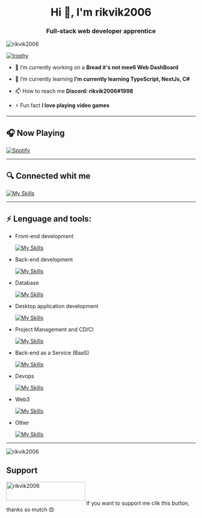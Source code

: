 <h1 align="center">Hi 👋, I'm rikvik2006</h1>
<h3 align="center">Full-stack web developer apprentice</h3>

<p align="left"> <img src="https://komarev.com/ghpvc/?username=rikvik2006&label=Profile%20views&color=0e75b6&style=flat-square" alt="rikvik2006" /> </p>

<!--<p align="left"> <a href="https://github.com/ryo-ma/github-profile-trophy"><img src="https://github-profile-trophy.vercel.app/?username=rikvik2006" alt="rikvik2006" /></a> </p>-->

[![trophy](https://github-profile-trophy.vercel.app/?username=rikvik2006&theme=onedark&title=Stars,Followers,Commit,Joined2020,Repositories)](https://github.com/ryo-ma/github-profile-trophy)


- 🔭 I’m currently working on a **Bread it's not mee6 Web DashBoard**

- 🌱 I’m currently learning **I’m currently learning TypeScript, NextJs, C#**

- 📫 How to reach me **Discord: rikvik2006#1998**

- ⚡ Fun fact **I love playing video games**

---

## 🎧 Now Playing
[![Spotify](https://novatorem-black-nu.vercel.app/api/spotify)](https://open.spotify.com/user/rikvik2006)

---

## 🔍 Connected whit me
  
  [![My Skills](https://skillicons.dev/icons?i=twitter,instagram&perline=3)](https://skillicons.dev)

---

## ⚡ Lenguage and tools:

- Front-end development

  [![My Skills](https://skillicons.dev/icons?i=html,css,js,ts,react,nextjs,vue,bootstrap,sass&perline=3)](https://skillicons.dev)

- Back-end development

  [![My Skills](https://skillicons.dev/icons?i=nodejs,express,php&perline=3)](https://skillicons.dev)

- Database

  [![My Skills](https://skillicons.dev/icons?i=mongodb,mysql&perline=3)](https://skillicons.dev)
  
- Desktop application development

  [![My Skills](https://skillicons.dev/icons?i=dotnet,cs,java,unity&perline=4)](https://skillicons.dev)
  
- Project Management and CD/CI

  [![My Skills](https://skillicons.dev/icons?i=github,git&perline=3)](https://skillicons.dev)
  
- Back-end as a Service (BaaS)

  [![My Skills](https://skillicons.dev/icons?i=firebase,heroku&perline=3)](https://skillicons.dev)
  
- Devops

  [![My Skills](https://skillicons.dev/icons?i=docker,gcp,bash&perline=3)](https://skillicons.dev)
  
- Web3
  
  [![My Skills](https://skillicons.dev/icons?i=solidity&perline=3)](https://skillicons.dev)
  
- Other

  [![My Skills](https://skillicons.dev/icons?i=python&perline=3)](https://skillicons.dev)

<hr>

<span>&nbsp;<img align="left" src="https://github-readme-stats.vercel.app/api?username=rikvik2006&show_icons=true&theme=cobalt&locale=en" alt="rikvik2006" /></span>

## Support

<span><a href="https://www.buymeacoffee.com/rikvik2006"> <img align="left" src="https://cdn.buymeacoffee.com/buttons/v2/default-yellow.png" height="50" width="210" alt="rikvik2006" /></a></span><br><br>

If you want to support me clik this button, thanks so mutch 😍
